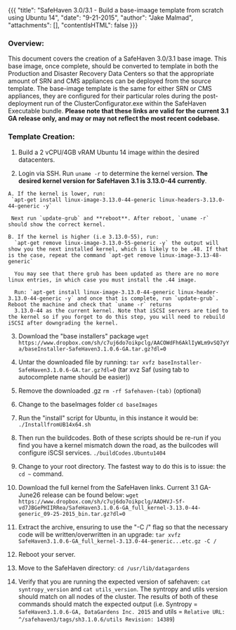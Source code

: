 {{{
  "title": "SafeHaven 3.0/3.1 - Build a base-imaage template from scratch using Ubuntu 14",
  "date": "9-21-2015",
  "author": "Jake Malmad",
  "attachments": [],
  "contentIsHTML": false
}}}

### Overview:

This document covers the creation of a SafeHaven 3.0/3.1 base image. This base image, once complete, should be converted to template in both the Production and Disaster Recovery Data Centers so that the appropriate amount of SRN and CMS appliances can be deployed from the source template. The base-image template is the same for either SRN or CMS appliances, they are configured for their particular roles during the post-deployment run of the ClusterConfigurator.exe within the SafeHaven Executable bundle. **Please note that these links are valid for the current 3.1 GA release only, and may or may not reflect the most recent codebase.**

### Template Creation:

  1. Build a 2 vCPU/4GB vRAM Ubuntu 14 image within the desired datacenters.

  2. Login via SSH. Run `uname -r` to determine the kernel version. **The desired kernel version for SafeHaven 3.1 is 3.13.0-44 currently**.

    A. If the kernel is lower, run:
     `apt-get install linux-image-3.13.0-44-generic linux-headers-3.13.0-44-generic -y`

     Next run `update-grub` and **reboot**. After reboot, `uname -r` should show the correct kernel.  

    B. If the kernel is higher (i.e 3.13.0-55), run:
      `apt-get remove linux-image-3.13.0-55-generic -y` the output will show you the next installed kernel, which is likely to be .48. If that is the case, repeat the command `apt-get remove linux-image-3.13-48-generic`

      You may see that there grub has been updated as there are no more linux entries, in which case you must install the .44 image.

      Run: `apt-get install linux-image-3.13.0-44-generic linux-header-3.13.0-44-generic -y` and once that is complete, run `update-grub`. Reboot the machine and check that `uname -r` returns
      3.13.0-44 as the current kernel. Note that iSCSI servers are tied to the kernel so if you forget to do this step, you will need to rebuild iSCSI after downgrading the kernel.

  3. Download the "base installers" package
      `wget https://www.dropbox.com/sh/c7uj6do7oikpclg/AACOWdFh6AklIyWLm9vSQ7yYa/baseInstaller-SafeHaven3.1.0.6-GA.tar.gz?dl=0`

  4. Untar the downloaded file by running:
      `tar xvfz baseInstaller-SafeHaven3.1.0.6-GA.tar.gz?dl=0` (tar xvz Saf (using tab to autocomplete name should be easier))

  5. Remove the downloaded .gz `rm -rf Safehaven-(tab)` (optional)

  6. Change to the baseImages folder `cd baseImages`

  7. Run the "install" script for Ubuntu, in this instance it would be:
      `./InstallfromUB14x64.sh`

  8. Then run the buildcodes. Both of these scripts should be re-run if you find you have a kernel mismatch down the road, as the builcodes will configure iSCSI services.
      `./buildCodes.Ubuntu1404`

  9. Change to your root directory. The fastest way to do this is to issue: the `cd ~` command.

  10. Download the full kernel from the SafeHaven links. Current 3.1 GA-June26 release can be found below:
      `wget https://www.dropbox.com/sh/c7uj6do7oikpclg/AADHVJ-5f-vd7JBGePHIIRRea/SafeHaven3.1.0.6-GA_full_kernel-3.13.0-44-generic_09-25-2015_bin.tar.gz?dl=0`

  11. Extract the archive, ensuring to use the "-C /" flag so that the necessary code will be written/overwritten in an upgrade:
      `tar xvfz SafeHaven3.1.0.6-GA_full_kernel-3.13.0-44-generic...etc.gz -C /`

  12. Reboot your server.

  13. Move to the SafeHaven directory: `cd /usr/lib/datagardens`

  14. Verify that you are running the expected version of safehaven:
      `cat syntropy_version` and
      `cat utils_version`. The syntropy and utils version should match on all nodes of the cluster. The results of both of these commands should match the expected output (i.e. Syntropy = `SafeHaven3.1.0.6-GA, DataGardens Inc. 2015` and utils = `Relative URL: ^/safehaven3/tags/sh3.1.0.6/utils Revision: 14389`)

  
